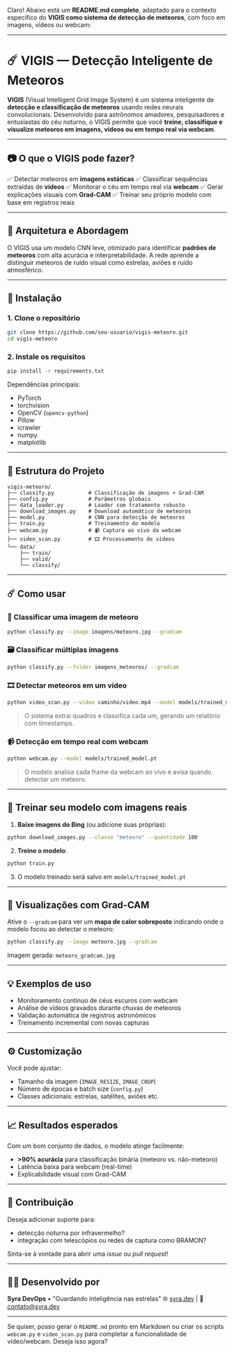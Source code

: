 Claro! Abaixo está um **README.md completo**, adaptado para o contexto específico do **VIGIS como sistema de detecção de meteoros**, com foco em imagens, vídeos ou webcam:

---

# ☄️ VIGIS — Detecção Inteligente de Meteoros

**VIGIS** (Visual Intelligent Grid Image System) é um sistema inteligente de **detecção e classificação de meteoros** usando redes neurais convolucionais. Desenvolvido para astrônomos amadores, pesquisadores e entusiastas do céu noturno, o VIGIS permite que você **treine, classifique e visualize meteoros em imagens, vídeos ou em tempo real via webcam**.

---

## 📷 O que o VIGIS pode fazer?

✅ Detectar meteoros em **imagens estáticas**
✅ Classificar sequências extraídas de **vídeos**
✅ Monitorar o céu em tempo real via **webcam**
✅ Gerar explicações visuais com **Grad-CAM**
✅ Treinar seu próprio modelo com base em registros reais

---

## 🧠 Arquitetura e Abordagem

O VIGIS usa um modelo CNN leve, otimizado para identificar **padrões de meteoros** com alta acurácia e interpretabilidade. A rede aprende a distinguir meteoros de ruído visual como estrelas, aviões e ruído atmosférico.

---

## 🧱 Instalação

### 1. Clone o repositório

```bash
git clone https://github.com/seu-usuario/vigis-meteoro.git
cd vigis-meteoro
```

### 2. Instale os requisitos

```bash
pip install -r requirements.txt
```

Dependências principais:

* PyTorch
* torchvision
* OpenCV (`opencv-python`)
* Pillow
* icrawler
* numpy
* matplotlib

---

## 📂 Estrutura do Projeto

```
vigis-meteoro/
├── classify.py           # Classificação de imagens + Grad-CAM
├── config.py             # Parâmetros globais
├── data_loader.py        # Loader com tratamento robusto
├── download_images.py    # Download automático de meteoros
├── model.py              # CNN para detecção de meteoros
├── train.py              # Treinamento do modelo
├── webcam.py             # 📹 Captura ao vivo da webcam
├── video_scan.py         # 🎞️ Processamento de vídeos
└── data/
    ├── train/
    ├── valid/
    └── classify/
```

---

## ☄️ Como usar

### 📸 Classificar uma imagem de meteoro

```bash
python classify.py --image imagens/meteoro.jpg --gradcam
```

### 🗃️ Classificar múltiplas imagens

```bash
python classify.py --folder imagens_meteoros/ --gradcam
```

### 🎞️ Detectar meteoros em um vídeo

```bash
python video_scan.py --video caminho/video.mp4 --model models/trained_model.pt
```

> O sistema extrai quadros e classifica cada um, gerando um relatório com timestamps.

### 📹 Detecção em tempo real com webcam

```bash
python webcam.py --model models/trained_model.pt
```

> O modelo analisa cada frame da webcam ao vivo e avisa quando detectar um meteoro.

---

## 🧪 Treinar seu modelo com imagens reais

1. **Baixe imagens do Bing** (ou adicione suas próprias):

```bash
python download_images.py --classe "meteoro" --quantidade 100
```

2. **Treine o modelo**:

```bash
python train.py
```

3. O modelo treinado será salvo em `models/trained_model.pt`

---

## 🔬 Visualizações com Grad-CAM

Ative o `--gradcam` para ver um **mapa de calor sobreposto** indicando onde o modelo focou ao detectar o meteoro:

```bash
python classify.py --image meteoro.jpg --gradcam
```

Imagem gerada: `meteoro_gradcam.jpg`

---

## 💡 Exemplos de uso

* Monitoramento contínuo de céus escuros com webcam
* Análise de vídeos gravados durante chuvas de meteoros
* Validação automática de registros astronômicos
* Treinamento incremental com novas capturas

---

## ⚙️ Customização

Você pode ajustar:

* Tamanho da imagem (`IMAGE_RESIZE`, `IMAGE_CROP`)
* Número de épocas e batch size (`config.py`)
* Classes adicionais: estrelas, satélites, aviões etc.

---

## 📈 Resultados esperados

Com um bom conjunto de dados, o modelo atinge facilmente:

* **>90% acurácia** para classificação binária (meteoro vs. não-meteoro)
* Latência baixa para webcam (real-time)
* Explicabilidade visual com Grad-CAM

---

## 📌 Contribuição

Deseja adicionar suporte para:

* detecção noturna por infravermelho?
* integração com telescópios ou redes de captura como BRAMON?

Sinta-se à vontade para abrir uma *issue* ou *pull request*!

---

## 👨‍🚀 Desenvolvido por

**Syra DevOps** • "Guardando inteligência nas estrelas"
🌐 [syra.dev](https://syra.dev) | 📧 [contato@syra.dev](mailto:contato@syra.dev)

---

Se quiser, posso gerar o `README.md` pronto em Markdown ou criar os scripts `webcam.py` e `video_scan.py` para completar a funcionalidade de vídeo/webcam. Deseja isso agora?
